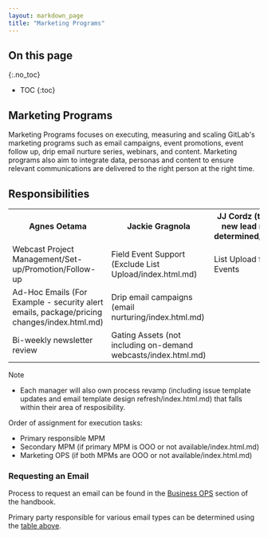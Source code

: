```yaml
---
layout: markdown_page
title: "Marketing Programs"
---
```



## On this page
{:.no_toc}

- TOC
{:toc}

## Marketing Programs

Marketing Programs focuses on executing, measuring and scaling GitLab's marketing programs such as email campaigns, event promotions, event follow up, drip email nurture series, webinars, and content. Marketing programs also aim to integrate data, personas and content to ensure relevant communications are delivered to the right person at the right time.

## Responsibilities
<table>
  <tr>
    <th>Agnes Oetama</th>
    <th>Jackie Gragnola</th>
    <th>JJ Cordz (temporary until new lead routing rule is determined/index.html.md)</th>
  </tr>
  <tr>
    <td>Webcast Project Management/Set-up/Promotion/Follow-up</td>
    <td>Field Event Support (Exclude List Upload/index.html.md)</td>
    <td>List Upload from Field Events</td>
  </tr>
   <tr>
    <td>Ad-Hoc Emails (For Example - security alert emails, package/pricing changes/index.html.md)</td>
    <td>Drip email campaigns (email nurturing/index.html.md)</td>
    <td></td>
  </tr>
   <tr>
    <td>Bi-weekly newsletter review</td>
    <td>Gating Assets (not including on-demand webcasts/index.html.md)</td>
    <td></td>
  </tr>
</table>

Note 
- Each manager will also own process revamp (including issue template updates and email template design refresh/index.html.md) that falls within their area of resposibility.

Order of assignment for execution tasks: 
- Primary responsible MPM  
- Secondary MPM  (if primary MPM is OOO or not available/index.html.md)
- Marketing OPS (if both MPMs are OOO or not available/index.html.md)

### Requesting an Email  

Process to request an email can be found in the [Business OPS](https://about.gitlab.comhttps://github.com/daijapan/test/tree/master/business-ops/#requesting-an-email/index.html.md) section of the handbook.   

Primary party responsible for various email types can be determined using the [table above](#responsibilities/index.html.md).   
